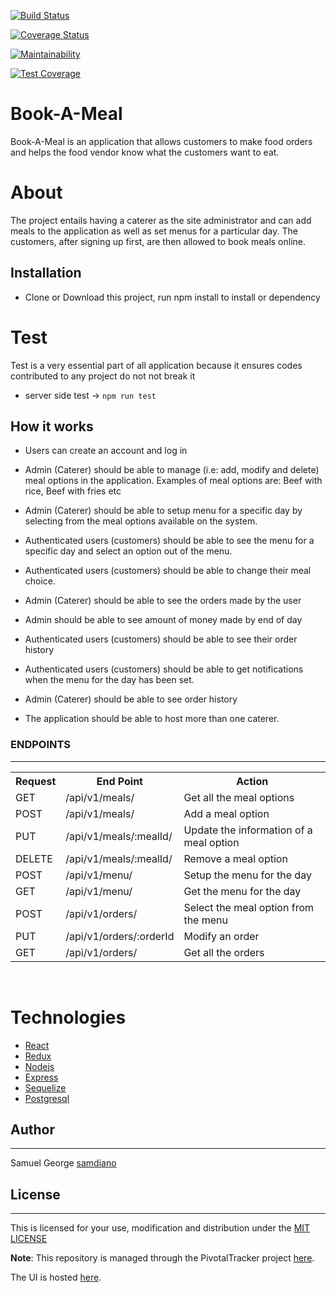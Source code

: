 
[![Build Status](https://travis-ci.org/samdiano/Book-A-Meal.svg?branch=server-156841597-setup-test-api-endpoints-modify-order)](https://travis-ci.org/samdiano/Book-A-Meal)

[![Coverage Status](https://coveralls.io/repos/github/samdiano/Book-A-Meal/badge.svg?branch=156841597-setup-test-api-endpoints-modify-order)](https://coveralls.io/github/samdiano/More-Recipes?branch=development)

[![Maintainability](https://api.codeclimate.com/v1/badges/d6f77b3460641f377228/maintainability)](https://codeclimate.com/github/samdiano/Book-A-Meal/maintainability)

[![Test Coverage](https://api.codeclimate.com/v1/badges/d6f77b3460641f377228/test_coverage)](https://codeclimate.com/github/samdiano/Book-A-Meal/test_coverage)

# Book-A-Meal
Book-A-Meal is an application that allows customers to make food orders and helps the food vendor know what the customers want to eat.

# About
The project entails having a caterer as the site administrator and can add meals to the application as well as set menus for a particular day. The customers, after signing up first, are then allowed to book meals online.

## Installation

- Clone or Download this project, run npm install to install or dependency

# Test

Test is a very essential part of all application because it ensures codes contributed to any project do not not break it

 - server side test -> ```npm run test```

 ## How it works

* Users can create an account and log in
* Admin (Caterer) should be able to manage (i.e: add, modify and delete) meal options in
the application. Examples of meal options are: Beef with rice, Beef with fries etc
* Admin (Caterer) should be able to setup menu for a specific day by selecting from the
meal options available on the system.
* Authenticated users (customers) should be able to see the menu for a specific day and
select an option out of the menu.
* Authenticated users (customers) should be able to change their meal choice.
* Admin (Caterer) should be able to see the orders made by the user
* Admin should be able to see amount of money made by end of day


* Authenticated users (customers) should be able to see their order history
* Authenticated users (customers) should be able to get notifications when the menu for
the day has been set.
* Admin (Caterer) should be able to see order history
* The application should be able to host more than one caterer.

<h3>ENDPOINTS</h3>
<hr>
<table>

  <tr>
      <th>Request</th>
      <th>End Point</th>
      <th>Action</th>
  </tr>
  <tr>
      <td>GET</td>
      <td>/api/v1/meals/</td>
      <td>Get all the meal options</td>
  </tr>
  <tr>
      <td>POST</td>
      <td>/api/v1/meals/</td>
      <td>Add a meal option</td>
  </tr>
  <tr>
      <td>PUT</td>
      <td>/api/v1/meals/:mealId/</td>
      <td>Update the information of a meal option</td>
  </tr>
  <tr>
        <td>DELETE</td>
        <td>/api/v1/meals/:mealId/</td>
        <td>Remove a meal option</td>
  </tr>
  <tr>
      <td>POST</td>
      <td>/api/v1/menu/</td>
      <td>Setup the menu for the day</td>
  </tr>
  
  <tr>
      <td>GET</td>
      <td>/api/v1/menu/</td>
      <td>Get the menu for the day</td>
  </tr>
  
  <tr>
      <td>POST</td>
      <td>/api/v1/orders/</td>
      <td>Select the meal option from the menu</td>
  </tr>

  <tr>
      <td>PUT</td>
      <td>/api/v1/orders/:orderId </td>
      <td>Modify an order</td>
  </tr>

  <tr>
      <td>GET</td>
      <td>/api/v1/orders/</td>
      <td>Get all the orders</td>
  </tr>
  
</table>
<br/>

# Technologies

* [React](https://reactjs.org/)
* [Redux](https://redux.js.org/)
* [Nodejs](https://nodejs.org/en/)
* [Express](https://expressjs.com/)
* [Sequelize](http://docs.sequelizejs.com/)
* [Postgresql](https://www.postgresql.org/)

## Author 
____

Samuel George [samdiano](https://github.com/samdiano/)

## License 
____

This is licensed for your use, modification and distribution under the [MIT LICENSE](https://github.com/samdiano/Book-A-Meal/blob/development/LICENSE)

**Note**: This repository is managed through the PivotalTracker project [here](https://www.pivotaltracker.com/n/projects/2165512).

The UI is hosted [here](www.samdiano.github.io/Book-A-Meal).

